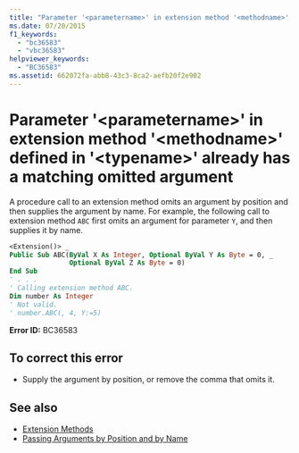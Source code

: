 ```yaml
---
title: "Parameter '<parametername>' in extension method '<methodname>' defined in '<typename>' already has a matching omitted argument"
ms.date: 07/20/2015
f1_keywords: 
  - "bc36583"
  - "vbc36583"
helpviewer_keywords: 
  - "BC36583"
ms.assetid: 662072fa-abb8-43c3-8ca2-aefb20f2e902
---
```

# Parameter '\<parametername>' in extension method '\<methodname>' defined in '\<typename>' already has a matching omitted argument
A procedure call to an extension method omits an argument by position and then supplies the argument by name. For example, the following call to extension method `ABC` first omits an argument for parameter `Y`, and then supplies it by name.  
  
```vb  
<Extension()> _  
Public Sub ABC(ByVal X As Integer, Optional ByVal Y As Byte = 0, _  
               Optional ByVal Z As Byte = 0)  
End Sub  
' . . .  
' Calling extension method ABC.  
Dim number As Integer  
' Not valid.  
' number.ABC(, 4, Y:=5)  
```  
  
 **Error ID:** BC36583  
  
## To correct this error  
  
- Supply the argument by position, or remove the comma that omits it.  
  
## See also

- [Extension Methods](../programming-guide/language-features/procedures/extension-methods.md)
- [Passing Arguments by Position and by Name](../programming-guide/language-features/procedures/passing-arguments-by-position-and-by-name.md)
